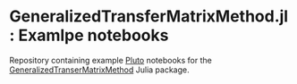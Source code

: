 # GeneralizedTransferMatrixMethod.jl: Examlpe notebooks

Repository containing example [Pluto](https://github.com/fonsp/Pluto.jl) notebooks for the [GeneralizedTranserMatrixMethod](https://github.com/mtenders/GeneralizedTransferMatrixMethod.jl) Julia package.
